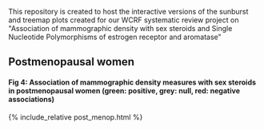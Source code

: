This repository is created to host the interactive versions of the sunburst and treemap plots created for our WCRF systematic review project on "Association of mammographic density with sex steroids and Single Nucleotide Polymorphisms of estrogen receptor and aromatase"  

## Postmenopausal women
#### **Fig 4: Association of mammographic density measures with sex steroids in postmenopausal women (green: positive, grey: null, red: negative associations)**

{% include_relative post_menop.html %}
